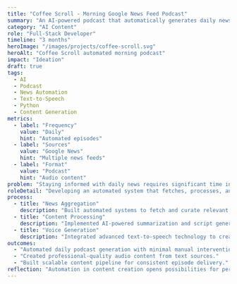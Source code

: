 ```yaml
---
title: "Coffee Scroll - Morning Google News Feed Podcast"
summary: "An AI-powered podcast that automatically generates daily news summaries from Google News feeds with natural voice narration."
category: "AI Content"
role: "Full-Stack Developer"
timeline: "3 months"
heroImage: "/images/projects/coffee-scroll.svg"
heroAlt: "Coffee Scroll automated morning podcast"
impact: "Ideation"
draft: true
tags:
  - AI
  - Podcast
  - News Automation
  - Text-to-Speech
  - Python
  - Content Generation
metrics:
  - label: "Frequency"
    value: "Daily"
    hint: "Automated episodes"
  - label: "Sources"
    value: "Google News"
    hint: "Multiple news feeds"
  - label: "Format"
    value: "Podcast"
    hint: "Audio content"
problem: "Staying informed with daily news requires significant time investment in reading multiple sources. An automated podcast format makes news consumption passive and efficient."
roleDetail: "Developing an automated system that fetches, processes, and converts news content into professionally narrated podcast episodes using AI technologies."
process:
  - title: "News Aggregation"
    description: "Built automated systems to fetch and curate relevant news stories from Google News feeds across multiple categories."
  - title: "Content Processing"
    description: "Implemented AI-powered summarization and script generation to create coherent, engaging podcast narratives."
  - title: "Voice Generation"
    description: "Integrated advanced text-to-speech technology to create natural-sounding podcast episodes with consistent hosting voice."
outcomes:
  - "Automated daily podcast generation with minimal manual intervention."
  - "Created professional-quality audio content from text sources."
  - "Built scalable content pipeline for consistent episode delivery."
reflection: "Automation in content creation opens possibilities for personalized information consumption. The challenge lies in maintaining quality and relevance while scaling production."
---
```

